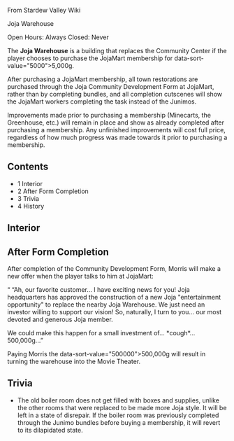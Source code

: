 From Stardew Valley Wiki

Joja Warehouse

Open Hours: Always Closed: Never

The **Joja Warehouse** is a building that replaces the Community Center if the player chooses to purchase the JojaMart membership for data-sort-value="5000"&gt;5,000g.

After purchasing a JojaMart membership, all town restorations are purchased through the Joja Community Development Form at JojaMart, rather than by completing bundles, and all completion cutscenes will show the JojaMart workers completing the task instead of the Junimos.

Improvements made prior to purchasing a membership (Minecarts, the Greenhouse, etc.) will remain in place and show as already completed after purchasing a membership. Any unfinished improvements will cost full price, regardless of how much progress was made towards it prior to purchasing a membership.

## Contents

- 1 Interior
- 2 After Form Completion
- 3 Trivia
- 4 History

## Interior

## After Form Completion

After completion of the Community Development Form, Morris will make a new offer when the player talks to him at JojaMart:

“ “Ah, our favorite customer... I have exciting news for you! Joja headquarters has approved the construction of a new Joja "entertainment opportunity" to replace the nearby Joja Warehouse. We just need an investor willing to support our vision! So, naturally, I turn to you... our most devoted and generous Joja member.

We could make this happen for a small investment of... \*cough\*... 500,000g...”

Paying Morris the data-sort-value="500000"&gt;500,000g will result in turning the warehouse into the Movie Theater.

## Trivia

- The old boiler room does not get filled with boxes and supplies, unlike the other rooms that were replaced to be made more Joja style. It will be left in a state of disrepair. If the boiler room was previously completed through the Junimo bundles before buying a membership, it will revert to its dilapidated state.